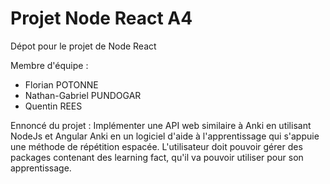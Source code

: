 # Projet Node React A4
Dépot pour le projet de Node React


Membre d'équipe :

  - Florian POTONNE
  - Nathan-Gabriel PUNDOGAR
  - Quentin REES

Ennoncé du projet :
Implémenter une API web similaire à Anki en utilisant NodeJs et Angular
Anki en un logiciel d'aide à l'apprentissage qui s'appuie une méthode de répétition espacée.
L'utilisateur doit pouvoir gérer des packages contenant des learning fact, qu'il va pouvoir utiliser pour son apprentissage.

